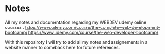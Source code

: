 # Notes
All my notes and documentation regarding my WEBDEV udemy online courses :
https://www.udemy.com/course/the-complete-web-development-bootcamp/
https://www.udemy.com/course/the-web-developer-bootcamp/


With this reposiroty I will try to add all my notes and assignements in a website manner to comeback here for future references. 
